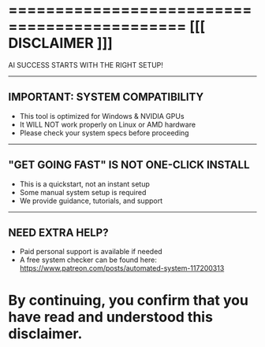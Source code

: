 =============================================
           [[[    DISCLAIMER     ]]]
=============================================

   AI SUCCESS STARTS WITH THE RIGHT SETUP!

---------------------------------------------
   IMPORTANT: SYSTEM COMPATIBILITY
---------------------------------------------
   - This tool is optimized for Windows & NVIDIA GPUs  
   - It WILL NOT work properly on Linux or AMD hardware  
   - Please check your system specs before proceeding  

---------------------------------------------
   "GET GOING FAST" IS NOT ONE-CLICK INSTALL
---------------------------------------------
   - This is a quickstart, not an instant setup  
   - Some manual system setup is required  
   - We provide guidance, tutorials, and support  

---------------------------------------------
   NEED EXTRA HELP?
---------------------------------------------
   - Paid personal support is available if needed  
   - A free system checker can be found here:
         https://www.patreon.com/posts/automated-system-117200313

By continuing, you confirm that you have read and understood this disclaimer.  
=============================================
